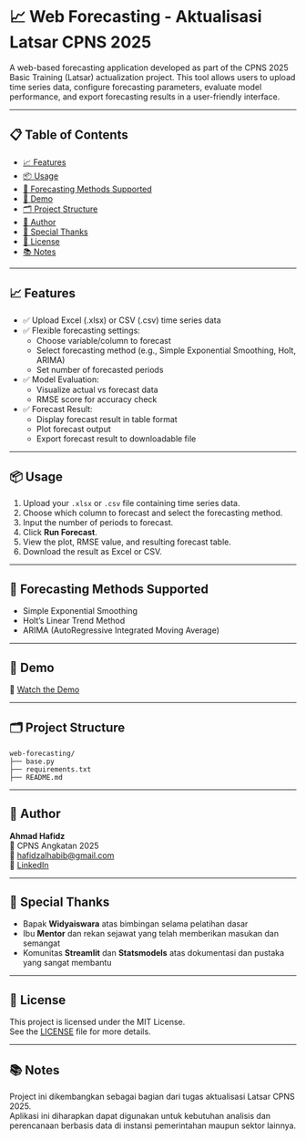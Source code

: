 # 📈 Web Forecasting - Aktualisasi Latsar CPNS 2025

A web-based forecasting application developed as part of the CPNS 2025 Basic Training (Latsar) actualization project. This tool allows users to upload time series data, configure forecasting parameters, evaluate model performance, and export forecasting results in a user-friendly interface.

---

## 📋 Table of Contents

- [📈 Features](#-features)
- [📦 Usage](#-usage)
- [🧠 Forecasting Methods Supported](#-forecasting-methods-supported)
- [🎥 Demo](#-demo)
- [🗂️ Project Structure](#-project-structure)
- [👤 Author](#-author)
- [🙏 Special Thanks](#-special-thanks)
- [📄 License](#-license)
- [📚 Notes](#-notes)

---

## 📈 Features

- ✅ Upload Excel (.xlsx) or CSV (.csv) time series data  
- ✅ Flexible forecasting settings:
  - Choose variable/column to forecast
  - Select forecasting method (e.g., Simple Exponential Smoothing, Holt, ARIMA)
  - Set number of forecasted periods  
- ✅ Model Evaluation:
  - Visualize actual vs forecast data
  - RMSE score for accuracy check  
- ✅ Forecast Result:
  - Display forecast result in table format
  - Plot forecast output
  - Export forecast result to downloadable file  

---

## 📦 Usage

1. Upload your `.xlsx` or `.csv` file containing time series data.
2. Choose which column to forecast and select the forecasting method.
3. Input the number of periods to forecast.
4. Click **Run Forecast**.
5. View the plot, RMSE value, and resulting forecast table.
6. Download the result as Excel or CSV.

---

## 🧠 Forecasting Methods Supported

- Simple Exponential Smoothing  
- Holt’s Linear Trend Method  
- ARIMA (AutoRegressive Integrated Moving Average)  

---

## 🎥 Demo

🔗 [Watch the Demo](https://youtu.be/ClxcSgtwIiA)

---

## 🗂️ Project Structure

```
web-forecasting/
├── base.py
├── requirements.txt
├── README.md
```

---

## 👤 Author

**Ahmad Hafidz**  
📍 CPNS Angkatan 2025  
📧 hafidzalhabib@gmail.com  
🔗 [LinkedIn](www.linkedin.com/in/mohamad-hafidz-al-habib-99609b237)

---

## 🙏 Special Thanks

- Bapak **Widyaiswara** atas bimbingan selama pelatihan dasar  
- Ibu **Mentor** dan rekan sejawat yang telah memberikan masukan dan semangat  
- Komunitas **Streamlit** dan **Statsmodels** atas dokumentasi dan pustaka yang sangat membantu  

---

## 📄 License

This project is licensed under the MIT License.  
See the [LICENSE](LICENSE) file for more details.

---

## 📚 Notes

Project ini dikembangkan sebagai bagian dari tugas aktualisasi Latsar CPNS 2025.  
Aplikasi ini diharapkan dapat digunakan untuk kebutuhan analisis dan perencanaan berbasis data di instansi pemerintahan maupun sektor lainnya.
